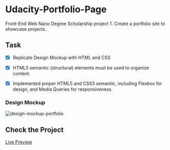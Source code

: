 # Udacity-Portfolio-Page
Front-End Web Nano Degree Scholarship project 1. Create a portfolio site to showcase projects.

## Task

   - [x] Replicate Design Mockup with HTML and CSS
   - [x] HTML5 semantic (structural) elements must be used to organize content.
   - [x] Implemented proper HTML5 and CSS3 semantic, including Flexbox for design, and Media Queries for responsiveness.
   

### Design Mockup

![design-mockup-portfolio](https://user-images.githubusercontent.com/40595189/42816755-215e15bc-89cc-11e8-837c-a81d4e3ad727.png)

## Check the Project

 [Live Preview](https://lebogango.github.io/Udacity-Portfolio-Page/.)

